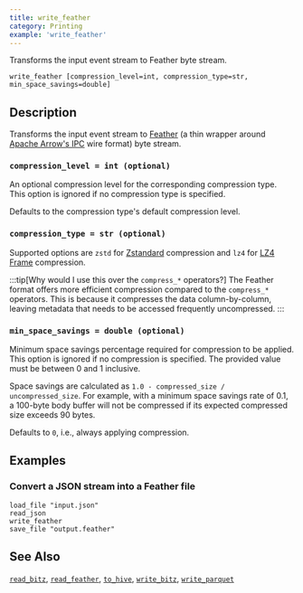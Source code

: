 ```yaml
---
title: write_feather
category: Printing
example: 'write_feather'
---
```


Transforms the input event stream to Feather byte stream.

```tql
write_feather [compression_level=int, compression_type=str, min_space_savings=double]
```

## Description

Transforms the input event stream to [Feather] (a thin wrapper around
[Apache Arrow's IPC][arrow-ipc] wire format) byte stream.

[feather]: https://arrow.apache.org/docs/python/feather.html
[arrow-ipc]: https://arrow.apache.org/docs/python/ipc.html

### `compression_level = int (optional)`

An optional compression level for the corresponding compression type. This
option is ignored if no compression type is specified.

Defaults to the compression type's default compression level.

### `compression_type = str (optional)`

Supported options are `zstd` for [Zstandard][zstd-docs] compression
and `lz4` for [LZ4 Frame][lz4-docs] compression.

[zstd-docs]: http://facebook.github.io/zstd/
[lz4-docs]: https://android.googlesource.com/platform/external/lz4/+/HEAD/doc/lz4_Frame_format.md

:::tip[Why would I use this over the `compress_*` operators?]
The Feather format offers more efficient compression compared to the
`compress_*` operators. This is because it compresses
the data column-by-column, leaving metadata that needs to be accessed frequently
uncompressed.
:::

### `min_space_savings = double (optional)`

Minimum space savings percentage required for compression to be
applied. This option is ignored if no compression is specified. The provided
value must be between 0 and 1 inclusive.

Space savings are calculated as `1.0 - compressed_size / uncompressed_size`.
For example, with a minimum space savings rate of 0.1, a 100-byte body buffer will not
be compressed if its expected compressed size exceeds 90 bytes.

Defaults to `0`, i.e., always applying compression.

## Examples

### Convert a JSON stream into a Feather file

```tql
load_file "input.json"
read_json
write_feather
save_file "output.feather"
```

## See Also

[`read_bitz`](/reference/operators/read_bitz),
[`read_feather`](/reference/operators/read_feather),
[`to_hive`](/reference/operators/to_hive),
[`write_bitz`](/reference/operators/write_bitz),
[`write_parquet`](/reference/operators/write_parquet)
